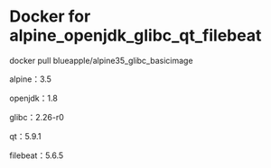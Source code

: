 # Docker for alpine_openjdk_glibc_qt_filebeat

docker pull blueapple/alpine35_glibc_basicimage

alpine：3.5

openjdk：1.8

glibc：2.26-r0

qt：5.9.1

filebeat：5.6.5
